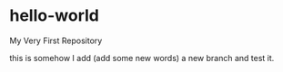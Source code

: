 # hello-world
My Very First Repository


this is somehow I add (add some new words) a new branch and test it.

